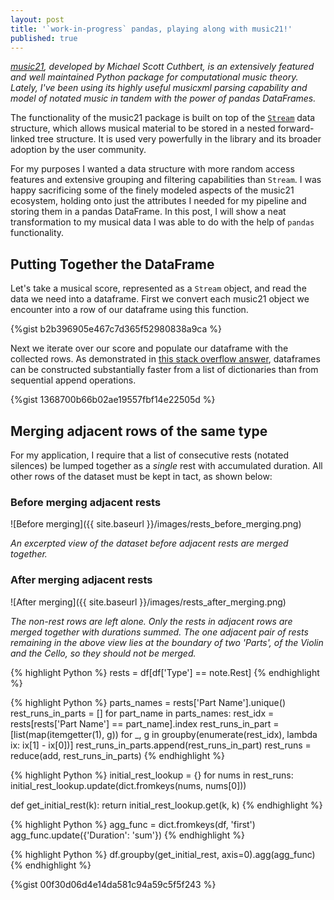 ```yaml
---
layout: post
title: '`work-in-progress` pandas, playing along with music21!'
published: true
---
```

_[music21](http://web.mit.edu/music21/), developed by Michael Scott Cuthbert, is an extensively featured and well maintained Python package for computational music theory. Lately, I've been using its highly useful musicxml parsing capability and model of notated music in tandem with the power of pandas DataFrames._

The functionality of the music21 package is built on top of the [`Stream`](https://web.mit.edu/music21/doc/usersGuide/usersGuide_06_stream2.html) data structure, which allows musical material to be stored in a nested forward-linked tree structure. It is used very powerfully in the library and its broader adoption by the user community. 

For my purposes I wanted a data structure with more random access features and extensive grouping and filtering capabilities than `Stream`. I was happy sacrificing some of the finely modeled aspects of the music21 ecosystem, holding onto just the attributes I needed for my pipeline and storing them in a pandas DataFrame. In this post, I will show a neat transformation to my musical data I was able to do with the help of `pandas` functionality. 

## Putting Together the DataFrame

Let's take a musical score, represented as a `Stream` object, and read the data we need into a dataframe. First we convert each music21 object we encounter into a row of our dataframe using this function.

{%gist b2b396905e467c7d365f52980838a9ca %}

Next we iterate over our score and populate our dataframe with the collected rows. As demonstrated in [this stack overflow answer](https://stackoverflow.com/a/47979665), dataframes can be constructed substantially faster from a list of dictionaries than from sequential append operations. 

{%gist 1368700b66b02ae19557fbf14e22505d %}

## Merging adjacent rows of the same type

For my application, I require that a list of consecutive rests (notated silences) be lumped together as a _single_ rest with accumulated duration. All other rows of the dataset must be kept in tact, as shown below:


### Before merging adjacent rests

![Before merging]({{ site.baseurl }}/images/rests_before_merging.png)

_An excerpted view of the dataset before adjacent rests are merged together._


### After merging adjacent rests

![After merging]({{ site.baseurl }}/images/rests_after_merging.png)

_The non-rest rows are left alone. Only the rests in adjacent rows are merged together with durations summed. The one adjacent pair of rests remaining in the above view lies at the boundary of two 'Parts', of the Violin and the Cello, so they should not be merged._

{% highlight Python %}
rests = df[df['Type'] == note.Rest]
{% endhighlight %}

{% highlight Python %}
parts_names = rests['Part Name'].unique()
    rest_runs_in_parts = []
    for part_name in parts_names:
        rest_idx = rests[rests['Part Name'] == part_name].index
        rest_runs_in_part = [list(map(itemgetter(1), g)) for _, g in
                             groupby(enumerate(rest_idx),
                                     lambda ix: ix[1] - ix[0])]
        rest_runs_in_parts.append(rest_runs_in_part)
    rest_runs = reduce(add, rest_runs_in_parts)
{% endhighlight %}

{% highlight Python %}
initial_rest_lookup = {}
for nums in rest_runs:
    initial_rest_lookup.update(dict.fromkeys(nums, nums[0]))

def get_initial_rest(k):
    return initial_rest_lookup.get(k, k)
{% endhighlight %}

{% highlight Python %}
agg_func = dict.fromkeys(df, 'first')
agg_func.update({'Duration': 'sum'})
{% endhighlight %}

{% highlight Python %}
df.groupby(get_initial_rest, axis=0).agg(agg_func)
{% endhighlight %}

{%gist 00f30d06d4e14da581c94a59c5f5f243 %}
